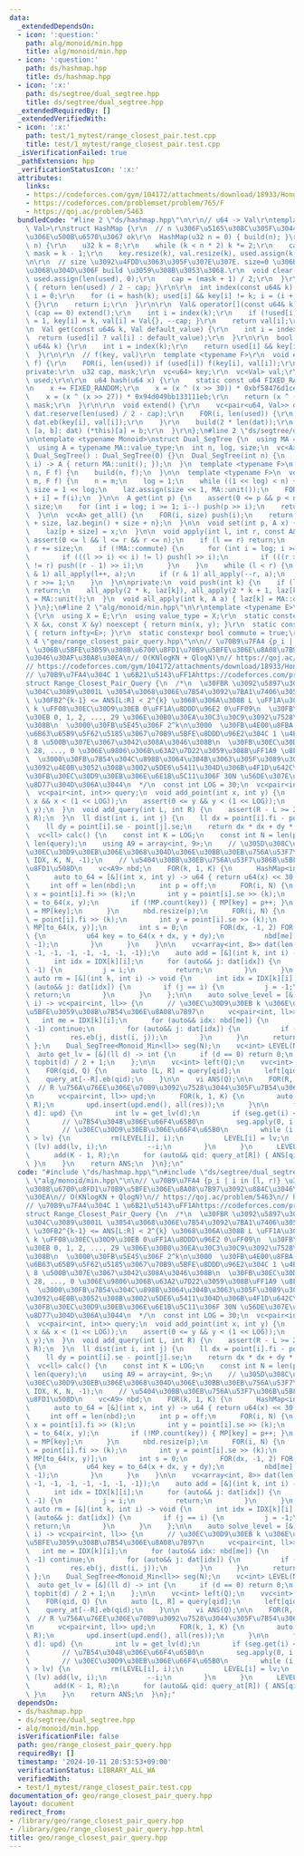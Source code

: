 ```yaml
---
data:
  _extendedDependsOn:
  - icon: ':question:'
    path: alg/monoid/min.hpp
    title: alg/monoid/min.hpp
  - icon: ':question:'
    path: ds/hashmap.hpp
    title: ds/hashmap.hpp
  - icon: ':x:'
    path: ds/segtree/dual_segtree.hpp
    title: ds/segtree/dual_segtree.hpp
  _extendedRequiredBy: []
  _extendedVerifiedWith:
  - icon: ':x:'
    path: test/1_mytest/range_closest_pair.test.cpp
    title: test/1_mytest/range_closest_pair.test.cpp
  _isVerificationFailed: true
  _pathExtension: hpp
  _verificationStatusIcon: ':x:'
  attributes:
    links:
    - https://codeforces.com/gym/104172/attachments/download/18933/Hong_Kong_Tutorial.pdf
    - https://codeforces.com/problemset/problem/765/F
    - https://qoj.ac/problem/5463
  bundledCode: "#line 2 \"ds/hashmap.hpp\"\n\r\n// u64 -> Val\r\ntemplate <typename\
    \ Val>\r\nstruct HashMap {\r\n  // n \u306F\u5165\u308C\u305F\u3044\u3082\u306E\
    \u306E\u500B\u6570\u3067 ok\r\n  HashMap(u32 n = 0) { build(n); }\r\n  void build(u32\
    \ n) {\r\n    u32 k = 8;\r\n    while (k < n * 2) k *= 2;\r\n    cap = k / 2,\
    \ mask = k - 1;\r\n    key.resize(k), val.resize(k), used.assign(k, 0);\r\n  }\r\
    \n\r\n  // size \u3092\u4FDD\u3063\u305F\u307E\u307E. size=0 \u306B\u3059\u308B\
    \u3068\u304D\u306F build \u3059\u308B\u3053\u3068.\r\n  void clear() {\r\n   \
    \ used.assign(len(used), 0);\r\n    cap = (mask + 1) / 2;\r\n  }\r\n  int size()\
    \ { return len(used) / 2 - cap; }\r\n\r\n  int index(const u64& k) {\r\n    int\
    \ i = 0;\r\n    for (i = hash(k); used[i] && key[i] != k; i = (i + 1) & mask)\
    \ {}\r\n    return i;\r\n  }\r\n\r\n  Val& operator[](const u64& k) {\r\n    if\
    \ (cap == 0) extend();\r\n    int i = index(k);\r\n    if (!used[i]) { used[i]\
    \ = 1, key[i] = k, val[i] = Val{}, --cap; }\r\n    return val[i];\r\n  }\r\n\r\
    \n  Val get(const u64& k, Val default_value) {\r\n    int i = index(k);\r\n  \
    \  return (used[i] ? val[i] : default_value);\r\n  }\r\n\r\n  bool count(const\
    \ u64& k) {\r\n    int i = index(k);\r\n    return used[i] && key[i] == k;\r\n\
    \  }\r\n\r\n  // f(key, val)\r\n  template <typename F>\r\n  void enumerate_all(F\
    \ f) {\r\n    FOR(i, len(used)) if (used[i]) f(key[i], val[i]);\r\n  }\r\n\r\n\
    private:\r\n  u32 cap, mask;\r\n  vc<u64> key;\r\n  vc<Val> val;\r\n  vc<bool>\
    \ used;\r\n\r\n  u64 hash(u64 x) {\r\n    static const u64 FIXED_RANDOM = std::chrono::steady_clock::now().time_since_epoch().count();\r\
    \n    x += FIXED_RANDOM;\r\n    x = (x ^ (x >> 30)) * 0xbf58476d1ce4e5b9;\r\n\
    \    x = (x ^ (x >> 27)) * 0x94d049bb133111eb;\r\n    return (x ^ (x >> 31)) &\
    \ mask;\r\n  }\r\n\r\n  void extend() {\r\n    vc<pair<u64, Val>> dat;\r\n   \
    \ dat.reserve(len(used) / 2 - cap);\r\n    FOR(i, len(used)) {\r\n      if (used[i])\
    \ dat.eb(key[i], val[i]);\r\n    }\r\n    build(2 * len(dat));\r\n    for (auto&\
    \ [a, b]: dat) (*this)[a] = b;\r\n  }\r\n};\n#line 2 \"ds/segtree/dual_segtree.hpp\"\
    \n\ntemplate <typename Monoid>\nstruct Dual_SegTree {\n  using MA = Monoid;\n\
    \  using A = typename MA::value_type;\n  int n, log, size;\n  vc<A> laz;\n\n \
    \ Dual_SegTree() : Dual_SegTree(0) {}\n  Dual_SegTree(int n) {\n    build(n, [&](int\
    \ i) -> A { return MA::unit(); });\n  }\n  template <typename F>\n  Dual_SegTree(int\
    \ n, F f) {\n    build(n, f);\n  }\n\n  template <typename F>\n  void build(int\
    \ m, F f) {\n    n = m;\n    log = 1;\n    while ((1 << log) < n) ++log;\n   \
    \ size = 1 << log;\n    laz.assign(size << 1, MA::unit());\n    FOR(i, n) laz[size\
    \ + i] = f(i);\n  }\n\n  A get(int p) {\n    assert(0 <= p && p < n);\n    p +=\
    \ size;\n    for (int i = log; i >= 1; i--) push(p >> i);\n    return laz[p];\n\
    \  }\n\n  vc<A> get_all() {\n    FOR(i, size) push(i);\n    return {laz.begin()\
    \ + size, laz.begin() + size + n};\n  }\n\n  void set(int p, A x) {\n    get(p);\n\
    \    laz[p + size] = x;\n  }\n\n  void apply(int l, int r, const A& a) {\n   \
    \ assert(0 <= l && l <= r && r <= n);\n    if (l == r) return;\n    l += size,\
    \ r += size;\n    if (!MA::commute) {\n      for (int i = log; i >= 1; i--) {\n\
    \        if (((l >> i) << i) != l) push(l >> i);\n        if (((r >> i) << i)\
    \ != r) push((r - 1) >> i);\n      }\n    }\n    while (l < r) {\n      if (l\
    \ & 1) all_apply(l++, a);\n      if (r & 1) all_apply(--r, a);\n      l >>= 1,\
    \ r >>= 1;\n    }\n  }\n\nprivate:\n  void push(int k) {\n    if (laz[k] == MA::unit())\
    \ return;\n    all_apply(2 * k, laz[k]), all_apply(2 * k + 1, laz[k]);\n    laz[k]\
    \ = MA::unit();\n  }\n  void all_apply(int k, A a) { laz[k] = MA::op(laz[k], a);\
    \ }\n};\n#line 2 \"alg/monoid/min.hpp\"\n\r\ntemplate <typename E>\r\nstruct Monoid_Min\
    \ {\r\n  using X = E;\r\n  using value_type = X;\r\n  static constexpr X op(const\
    \ X &x, const X &y) noexcept { return min(x, y); }\r\n  static constexpr X unit()\
    \ { return infty<E>; }\r\n  static constexpr bool commute = true;\r\n};\r\n#line\
    \ 4 \"geo/range_closest_pair_query.hpp\"\n\n// \u70B9\u7FA4 {p_i | i in [l, r)}\
    \ \u306B\u5BFE\u3059\u308B\u6700\u8FD1\u70B9\u5BFE\u306E\u8A08\u7B97\u3092\u884C\
    \u3046\u30AF\u30A8\u30EA\n// O(KNlogKN + QlogN)\n// https://qoj.ac/problem/5463\n\
    // https://codeforces.com/gym/104172/attachments/download/18933/Hong_Kong_Tutorial.pdf\n\
    // \u70B9\u7FA4\u304C 1 \u6B21\u5143\uFF1Ahttps://codeforces.com/problemset/problem/765/F\n\
    struct Range_Closest_Pair_Query {\n  /*\n  \u30FBR \u3092\u5897\u3084\u3057\u306A\
    \u304C\u3089\u3001L \u3054\u3068\u306E\u7B54\u3092\u7BA1\u7406\u3059\u308B\n \
    \ \u30FB2^{k-1} <= ANS[L:R] < 2^{k} \u3068\u306A\u308B L \uFF1A\u30EC\u30D9\u30EB\
    \ k \uFF08\u30EC\u30D9\u30EB 0\uFF1A\u8DDD\u96E2 0\uFF09\n  \u30FB\u30EC\u30D9\
    \u30EB 0, 1, 2, ..., 29 \u306E\u30B0\u30EA\u30C3\u30C9\u3092\u7528\u610F\u3059\
    \u308B\n  \u3000\u30FB\u5E45\u306F 2^k\n\u3000  \u30FB\u4E00\u8FBA 1.99 \u306E\
    \u6B63\u65B9\u5F62\u5185\u3067\u70B9\u5BFE\u8DDD\u96E2\u304C 1 \u4EE5\u4E0A \u2192\
    \ 8 \u500B\u307E\u3067\u3042\u308A\u3046\u308B\n  \u30FB\u30EC\u30D9\u30EB 29,\
    \ 28, ..., 0 \u306E\u9806\u306B\u63A2\u7D22\u3059\u308B\uFF1A9 \u8FD1\u508D\n\
    \  \u3000\u30FB\u7B54\u304C\u898B\u3064\u304B\u3063\u305F\u3089\u30EC\u30D9\u30EB\
    \u3092\u4E0B\u3052\u308B\u3002\u5DE6\u5411\u304D\u306B\u4F1D\u642C\u3002\n  \u3000\
    \u30FB\u30EC\u30D9\u30EB\u306E\u6E1B\u5C11\u306F 30N \u56DE\u307E\u3067\u3057\u304B\
    \u8D77\u304D\u306A\u3044\n  */\n  const int LOG = 30;\n  vc<pair<int, int>> point;\n\
    \  vc<pair<int, int>> query;\n  void add_point(int x, int y) {\n    assert(0 <=\
    \ x && x < (1 << LOG));\n    assert(0 <= y && y < (1 << LOG));\n    point.eb(x,\
    \ y);\n  }\n  void add_query(int L, int R) {\n    assert(R - L >= 2);\n    query.eb(L,\
    \ R);\n  }\n  ll dist(int i, int j) {\n    ll dx = point[i].fi - point[j].fi;\n\
    \    ll dy = point[i].se - point[j].se;\n    return dx * dx + dy * dy;\n  }\n\n\
    \  vc<ll> calc() {\n    const int K = LOG;\n    const int N = len(point), Q =\
    \ len(query);\n    using A9 = array<int, 9>;\n    // \u305D\u308C\u305E\u308C\u306E\
    \u30EC\u30D9\u30EB\u306E\u3068\u304D\u306E\u30BB\u30EB\u756A\u53F7\n    vv(int,\
    \ IDX, K, N, -1);\n    // \u5404\u30BB\u30EB\u756A\u53F7\u306B\u5BFE\u3059\u308B\
    \u8FD1\u508D\n    vc<A9> nbd;\n    FOR(k, 1, K) {\n      HashMap<int> MP(N);\n\
    \      auto to_64 = [&](int x, int y) -> u64 { return u64(x) << 30 | y; };\n \
    \     int off = len(nbd);\n      int p = off;\n      FOR(i, N) {\n        int\
    \ x = point[i].fi >> (k);\n        int y = point[i].se >> (k);\n        u64 key\
    \ = to_64(x, y);\n        if (!MP.count(key)) { MP[key] = p++; }\n        IDX[k][i]\
    \ = MP[key];\n      }\n      nbd.resize(p);\n      FOR(i, N) {\n        int x\
    \ = point[i].fi >> (k);\n        int y = point[i].se >> (k);\n        int me =\
    \ MP[to_64(x, y)];\n        int s = 0;\n        FOR(dx, -1, 2) FOR(dy, -1, 2)\
    \ {\n          u64 key = to_64(x + dx, y + dy);\n          nbd[me][s++] = MP.get(key,\
    \ -1);\n        }\n      }\n    }\n\n    vc<array<int, 8>> dat(len(nbd), {-1,\
    \ -1, -1, -1, -1, -1, -1, -1});\n    auto add = [&](int k, int i) -> void {\n\
    \      int idx = IDX[k][i];\n      for (auto&& j: dat[idx]) {\n        if (j ==\
    \ -1) {\n          j = i;\n          return;\n        }\n      }\n    };\n   \
    \ auto rm = [&](int k, int i) -> void {\n      int idx = IDX[k][i];\n      for\
    \ (auto&& j: dat[idx]) {\n        if (j == i) {\n          j = -1;\n         \
    \ return;\n        }\n      }\n    };\n\n    auto solve_level = [&](int k, int\
    \ i) -> vc<pair<int, ll>> {\n      // \u30EC\u30D9\u30EB k \u306E\u70B9\u7FA4\u306B\
    \u5BFE\u3059\u308B\u7B54\u306E\u8A08\u7B97\n      vc<pair<int, ll>> res;\n   \
    \   int me = IDX[k][i];\n      for (auto&& idx: nbd[me]) {\n        if (idx ==\
    \ -1) continue;\n        for (auto&& j: dat[idx]) {\n          if (j == -1) continue;\n\
    \          res.eb(j, dist(i, j));\n        }\n      }\n      return res;\n   \
    \ };\n    Dual_SegTree<Monoid_Min<ll>> seg(N);\n    vc<int> LEVEL(N, -1);\n  \
    \  auto get_lv = [&](ll d) -> int {\n      if (d == 0) return 0;\n      return\
    \ topbit(d) / 2 + 1;\n    };\n\n    vc<int> left(Q);\n    vvc<int> query_at(N);\n\
    \    FOR(qid, Q) {\n      auto [L, R] = query[qid];\n      left[qid] = L;\n  \
    \    query_at[--R].eb(qid);\n    }\n\n    vi ANS(Q);\n\n    FOR(R, N) {\n    \
    \  // R \u756A\u76EE\u306E\u70B9\u3092\u7528\u3044\u305F\u7B54\u306E\u66F4\u65B0\
    \n      vc<pair<int, ll>> upd;\n      FOR(k, 1, K) {\n        auto res = solve_level(k,\
    \ R);\n        upd.insert(upd.end(), all(res));\n      }\n\n      for (auto [i,\
    \ d]: upd) {\n        int lv = get_lv(d);\n        if (seg.get(i) < d) continue;\n\
    \        // \u7B54\u3048\u306E\u66F4\u65B0\n        seg.apply(0, i + 1, d);\n\
    \        // \u30EC\u30D9\u30EB\u306E\u66F4\u65B0\n        while (i >= 0 && LEVEL[i]\
    \ > lv) {\n          rm(LEVEL[i], i);\n          LEVEL[i] = lv;\n          if\
    \ (lv) add(lv, i);\n          --i;\n        }\n      }\n      LEVEL[R] = K - 1;\n\
    \      add(K - 1, R);\n      for (auto&& qid: query_at[R]) { ANS[qid] = seg.get(left[qid]);\
    \ }\n    }\n    return ANS;\n  }\n};\n"
  code: "#include \"ds/hashmap.hpp\"\n#include \"ds/segtree/dual_segtree.hpp\"\n#include\
    \ \"alg/monoid/min.hpp\"\n\n// \u70B9\u7FA4 {p_i | i in [l, r)} \u306B\u5BFE\u3059\
    \u308B\u6700\u8FD1\u70B9\u5BFE\u306E\u8A08\u7B97\u3092\u884C\u3046\u30AF\u30A8\
    \u30EA\n// O(KNlogKN + QlogN)\n// https://qoj.ac/problem/5463\n// https://codeforces.com/gym/104172/attachments/download/18933/Hong_Kong_Tutorial.pdf\n\
    // \u70B9\u7FA4\u304C 1 \u6B21\u5143\uFF1Ahttps://codeforces.com/problemset/problem/765/F\n\
    struct Range_Closest_Pair_Query {\n  /*\n  \u30FBR \u3092\u5897\u3084\u3057\u306A\
    \u304C\u3089\u3001L \u3054\u3068\u306E\u7B54\u3092\u7BA1\u7406\u3059\u308B\n \
    \ \u30FB2^{k-1} <= ANS[L:R] < 2^{k} \u3068\u306A\u308B L \uFF1A\u30EC\u30D9\u30EB\
    \ k \uFF08\u30EC\u30D9\u30EB 0\uFF1A\u8DDD\u96E2 0\uFF09\n  \u30FB\u30EC\u30D9\
    \u30EB 0, 1, 2, ..., 29 \u306E\u30B0\u30EA\u30C3\u30C9\u3092\u7528\u610F\u3059\
    \u308B\n  \u3000\u30FB\u5E45\u306F 2^k\n\u3000  \u30FB\u4E00\u8FBA 1.99 \u306E\
    \u6B63\u65B9\u5F62\u5185\u3067\u70B9\u5BFE\u8DDD\u96E2\u304C 1 \u4EE5\u4E0A \u2192\
    \ 8 \u500B\u307E\u3067\u3042\u308A\u3046\u308B\n  \u30FB\u30EC\u30D9\u30EB 29,\
    \ 28, ..., 0 \u306E\u9806\u306B\u63A2\u7D22\u3059\u308B\uFF1A9 \u8FD1\u508D\n\
    \  \u3000\u30FB\u7B54\u304C\u898B\u3064\u304B\u3063\u305F\u3089\u30EC\u30D9\u30EB\
    \u3092\u4E0B\u3052\u308B\u3002\u5DE6\u5411\u304D\u306B\u4F1D\u642C\u3002\n  \u3000\
    \u30FB\u30EC\u30D9\u30EB\u306E\u6E1B\u5C11\u306F 30N \u56DE\u307E\u3067\u3057\u304B\
    \u8D77\u304D\u306A\u3044\n  */\n  const int LOG = 30;\n  vc<pair<int, int>> point;\n\
    \  vc<pair<int, int>> query;\n  void add_point(int x, int y) {\n    assert(0 <=\
    \ x && x < (1 << LOG));\n    assert(0 <= y && y < (1 << LOG));\n    point.eb(x,\
    \ y);\n  }\n  void add_query(int L, int R) {\n    assert(R - L >= 2);\n    query.eb(L,\
    \ R);\n  }\n  ll dist(int i, int j) {\n    ll dx = point[i].fi - point[j].fi;\n\
    \    ll dy = point[i].se - point[j].se;\n    return dx * dx + dy * dy;\n  }\n\n\
    \  vc<ll> calc() {\n    const int K = LOG;\n    const int N = len(point), Q =\
    \ len(query);\n    using A9 = array<int, 9>;\n    // \u305D\u308C\u305E\u308C\u306E\
    \u30EC\u30D9\u30EB\u306E\u3068\u304D\u306E\u30BB\u30EB\u756A\u53F7\n    vv(int,\
    \ IDX, K, N, -1);\n    // \u5404\u30BB\u30EB\u756A\u53F7\u306B\u5BFE\u3059\u308B\
    \u8FD1\u508D\n    vc<A9> nbd;\n    FOR(k, 1, K) {\n      HashMap<int> MP(N);\n\
    \      auto to_64 = [&](int x, int y) -> u64 { return u64(x) << 30 | y; };\n \
    \     int off = len(nbd);\n      int p = off;\n      FOR(i, N) {\n        int\
    \ x = point[i].fi >> (k);\n        int y = point[i].se >> (k);\n        u64 key\
    \ = to_64(x, y);\n        if (!MP.count(key)) { MP[key] = p++; }\n        IDX[k][i]\
    \ = MP[key];\n      }\n      nbd.resize(p);\n      FOR(i, N) {\n        int x\
    \ = point[i].fi >> (k);\n        int y = point[i].se >> (k);\n        int me =\
    \ MP[to_64(x, y)];\n        int s = 0;\n        FOR(dx, -1, 2) FOR(dy, -1, 2)\
    \ {\n          u64 key = to_64(x + dx, y + dy);\n          nbd[me][s++] = MP.get(key,\
    \ -1);\n        }\n      }\n    }\n\n    vc<array<int, 8>> dat(len(nbd), {-1,\
    \ -1, -1, -1, -1, -1, -1, -1});\n    auto add = [&](int k, int i) -> void {\n\
    \      int idx = IDX[k][i];\n      for (auto&& j: dat[idx]) {\n        if (j ==\
    \ -1) {\n          j = i;\n          return;\n        }\n      }\n    };\n   \
    \ auto rm = [&](int k, int i) -> void {\n      int idx = IDX[k][i];\n      for\
    \ (auto&& j: dat[idx]) {\n        if (j == i) {\n          j = -1;\n         \
    \ return;\n        }\n      }\n    };\n\n    auto solve_level = [&](int k, int\
    \ i) -> vc<pair<int, ll>> {\n      // \u30EC\u30D9\u30EB k \u306E\u70B9\u7FA4\u306B\
    \u5BFE\u3059\u308B\u7B54\u306E\u8A08\u7B97\n      vc<pair<int, ll>> res;\n   \
    \   int me = IDX[k][i];\n      for (auto&& idx: nbd[me]) {\n        if (idx ==\
    \ -1) continue;\n        for (auto&& j: dat[idx]) {\n          if (j == -1) continue;\n\
    \          res.eb(j, dist(i, j));\n        }\n      }\n      return res;\n   \
    \ };\n    Dual_SegTree<Monoid_Min<ll>> seg(N);\n    vc<int> LEVEL(N, -1);\n  \
    \  auto get_lv = [&](ll d) -> int {\n      if (d == 0) return 0;\n      return\
    \ topbit(d) / 2 + 1;\n    };\n\n    vc<int> left(Q);\n    vvc<int> query_at(N);\n\
    \    FOR(qid, Q) {\n      auto [L, R] = query[qid];\n      left[qid] = L;\n  \
    \    query_at[--R].eb(qid);\n    }\n\n    vi ANS(Q);\n\n    FOR(R, N) {\n    \
    \  // R \u756A\u76EE\u306E\u70B9\u3092\u7528\u3044\u305F\u7B54\u306E\u66F4\u65B0\
    \n      vc<pair<int, ll>> upd;\n      FOR(k, 1, K) {\n        auto res = solve_level(k,\
    \ R);\n        upd.insert(upd.end(), all(res));\n      }\n\n      for (auto [i,\
    \ d]: upd) {\n        int lv = get_lv(d);\n        if (seg.get(i) < d) continue;\n\
    \        // \u7B54\u3048\u306E\u66F4\u65B0\n        seg.apply(0, i + 1, d);\n\
    \        // \u30EC\u30D9\u30EB\u306E\u66F4\u65B0\n        while (i >= 0 && LEVEL[i]\
    \ > lv) {\n          rm(LEVEL[i], i);\n          LEVEL[i] = lv;\n          if\
    \ (lv) add(lv, i);\n          --i;\n        }\n      }\n      LEVEL[R] = K - 1;\n\
    \      add(K - 1, R);\n      for (auto&& qid: query_at[R]) { ANS[qid] = seg.get(left[qid]);\
    \ }\n    }\n    return ANS;\n  }\n};"
  dependsOn:
  - ds/hashmap.hpp
  - ds/segtree/dual_segtree.hpp
  - alg/monoid/min.hpp
  isVerificationFile: false
  path: geo/range_closest_pair_query.hpp
  requiredBy: []
  timestamp: '2024-10-11 20:53:53+09:00'
  verificationStatus: LIBRARY_ALL_WA
  verifiedWith:
  - test/1_mytest/range_closest_pair.test.cpp
documentation_of: geo/range_closest_pair_query.hpp
layout: document
redirect_from:
- /library/geo/range_closest_pair_query.hpp
- /library/geo/range_closest_pair_query.hpp.html
title: geo/range_closest_pair_query.hpp
---
```

